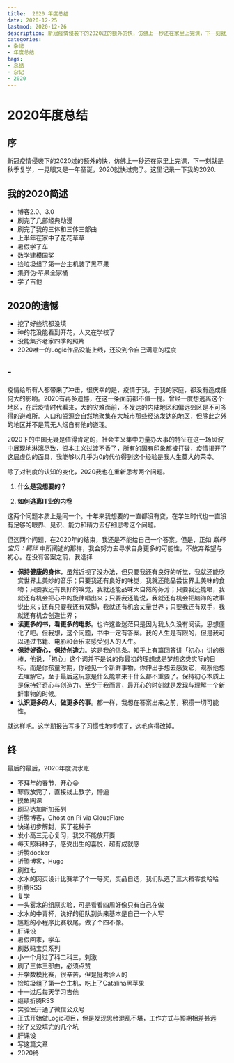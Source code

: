```yaml
---
title:  2020 年度总结
date: 2020-12-25
lastmod: 2020-12-26
description: 新冠疫情侵袭下的2020过的额外的快，仿佛上一秒还在家里上完课，下一刻就是秋季复学，一晃眼又是一年圣诞，2020就快过完了。这里记录一下我的2020.  
categories:
- 杂记
- 年度总结
tags:
- 总结
- 杂记
- 2020
---
```


# 2020年度总结

## 序

新冠疫情侵袭下的2020过的额外的快，仿佛上一秒还在家里上完课，下一刻就是秋季复学，一晃眼又是一年圣诞，2020就快过完了。这里记录一下我的2020.



## 我的2020简述

* 博客2.0、3.0
* 刷完了几部经典动漫
* 刷完了我的三体和三体三部曲
* 上半年在家中了花花草草
* 暑假学了车
* 数学建模国奖
* 捡垃圾组了第一台主机装了黑苹果
* 集齐伪·苹果全家桶
* 学了吉他



## 2020的遗憾

* 挖了好些坑都没填
* 种的花没能看到开花，人又在学校了
* 没能集齐老家四季的照片
* 2020唯一的Logic作品没能上线，还没到令自己满意的程度



## -

疫情给所有人都带来了冲击，很庆幸的是，疫情于我，于我的家庭，都没有造成任何大的影响。2020有再多遗憾，在这一条面前都不值一提。曾经一度想逃离这个地区，在后疫情时代看来，大的灾难面前，不发达的内陆地区和偏远郊区是不可多得的避难所。人口和资源会自然地聚集在大城市那些经济发达的地区，但除此之外的地区并不是荒无人烟自有他的道理。

2020下的中国无疑是值得肯定的，社会主义集中力量办大事的特征在这一场风波中展现地淋漓尽致，资本主义过渡不香了，所有的固有印象都被打破，疫情揭开了这层虚伪的面具，我能够以几乎为0的代价得到这个经验是我人生莫大的荣幸。

除了对制度的认知的变化，2020我也在重新思考两个问题。

1. **什么是我想要的？**

2. **如何逃离IT业的内卷**

这两个问题本质上是同一个。十年来我想要的一直都没有变，在学生时代也一直没有足够的眼界、见识、能力和精力去仔细思考这个问题。

但这两个问题，在2020年的结束，我还是不能给自己一个答案。但是，正如 *数码宝贝：羁绊* 中所阐述的那样，我会努力去寻求自身更多的可能性，不放弃希望与初心。在没有答案之前，我选择

* **保持健康的身体**，虽然近视了没办法，但只要我还有良好的听觉，我就还能欣赏世界上美妙的音乐；只要我还有良好的味觉，我就还能品尝世界上美味的食物；只要我还有良好的嗅觉，我就还能品味大自然的芬芳；只要我还能唱，我就还有机会把心中的旋律唱出来；只要我还能说，我就还有机会把脑海的故事说出来；还有只要我还有双脚，我就还有机会丈量世界；只要我还有双手，我就还有机会创造世界；
* **读更多的书，看更多的电影**。也许这些迷茫只是因为我太久没有阅读，思想僵化了吧。但我想，这个问题，书中一定有答案。我的人生是有限的，但是我可以通过书籍、电影和音乐来感受别人的人生。
* **保持好奇心，保持创造力**。这是我的信条。知乎上有篇回答讲「初心」讲的很棒，他说，「初心」这个词并不是说的你最初的理想或是梦想这类实际的目标，而是你孩童时期，你碰见一个新鲜事物，你伸出手想去感受它，观察他想去理解它，至于最后这玩意是什么能拿来干什么都不重要了。保持初心本质上是保持好奇心与创造力。至少于我而言，最开心的时刻就是发现与理解一个新鲜事物的时候。
* **认识更多的人，做更多的事**。都一样，我想在答案出来之前，积攒一切可能性。

就这样吧。这学期报告写多了习惯性地啰嗦了，这毛病得改掉。





## 终

最后的最后，2020年度流水账

* 不拜年的春节，开心😄
* 寒假放完了，直接线上教学，懵逼
* 摸鱼网课
* 刷马达加斯加系列
* 折腾博客，Ghost on Pi via CloudFlare
* 快递初步解封，买了花种子
* 发小高三无心复习，我又不能放开耍
* 每天照料种子，感受出生的喜悦，超有成就感
* 折腾docker
* 折腾博客，Hugo
* 刷红七
* 水水的网页设计比赛拿了个一等奖，奖品自选，我们队选了三大箱零食哈哈
* 折腾RSS
* 复学
* 一头雾水的组原实验，可是看看四周好像只有自己在做
* 水水的中青杯，说好的组队到头来基本是自己一个人写
* 尴尬的小程序比赛收尾，做了个四不像。
* 肝课设
* 暑假回家，学车
* 刷数码宝贝系列
* 小一个月过了科二科三，刺激
* 刷了三体三部曲，必须点赞
* 开学数模比赛，很辛苦，但是挺考验人的
* 捡垃圾组了第一台主机，吃上了Catalina黑苹果
* 十一过后每天学习吉他
* 继续折腾RSS
* 实验室开通了微信公众号
* 正式开始做Logic项目，但是发现思绪混乱不堪，工作方式与预期相差甚远
* 挖了又没填完的几个坑
* 肝课设
* 写这篇文章
* 2020终



















